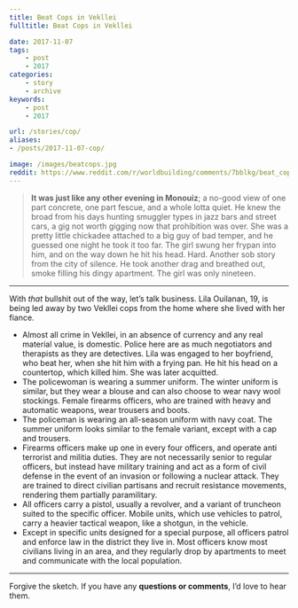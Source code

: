 ```yaml
---
title: Beat Cops in Vekllei
fulltitle: Beat Cops in Vekllei

date: 2017-11-07
tags:
    - post
    - 2017
categories:
    - story
    - archive
keywords:
    - post
    - 2017

url: /stories/cop/
aliases:
- /posts/2017-11-07-cop/

image: /images/beatcops.jpg
reddit: https://www.reddit.com/r/worldbuilding/comments/7bblkg/beat_cops_in_vekllei/
---
```

>**It was just like any other evening in Monouiz**; a no-good view of one part concrete, one part fescue, and a whole lotta quiet. He knew the broad from his days hunting smuggler types in jazz bars and street cars, a gig not worth gigging now that prohibition was over. She was a pretty little chickadee attached to a big guy of bad temper, and he guessed one night he took it too far. The girl swung her frypan into him, and on the way down he hit his head. Hard. Another sob story from the city of silence. He took another drag and breathed out, smoke filling his dingy apartment. The girl was only nineteen.

*****

With *that* bullshit out of the way, let’s talk business. Lila Ouilanan, 19, is being led away by two Vekllei cops from the home where she lived with her fiance.

* Almost all crime in Vekllei, in an absence of currency and any real material value, is domestic. Police here are as much negotiators and therapists as they are detectives. Lila was engaged to her boyfriend, who beat her, when she hit him with a frying pan. He hit his head on a countertop, which killed him. She was later acquitted.
* The policewoman is wearing a summer uniform. The winter uniform is similar, but they wear a blouse and can also choose to wear navy wool stockings. Female firearms officers, who are trained with heavy and automatic weapons, wear trousers and boots.
* The policeman is wearing an all-season uniform with navy coat. The summer uniform looks similar to the female variant, except with a cap and trousers.
* Firearms officers make up one in every four officers, and operate anti terrorist and militia duties. They are not necessarily senior to regular officers, but instead have military training and act as a form of civil defense in the event of an invasion or following a nuclear attack. They are trained to direct civilian partisans and recruit resistance movements, rendering them partially paramilitary.
* All officers carry a pistol, usually a revolver, and a variant of truncheon suited to the specific officer. Mobile units, which use vehicles to patrol, carry a heavier tactical weapon, like a shotgun, in the vehicle.
* Except in specific units designed for a special purpose, all officers patrol and enforce law in the district they live in. Most officers know most civilians living in an area, and they regularly drop by apartments to meet and communicate with the local population.

*****

Forgive the sketch. If you have any **questions or comments**, I’d love to hear them.
